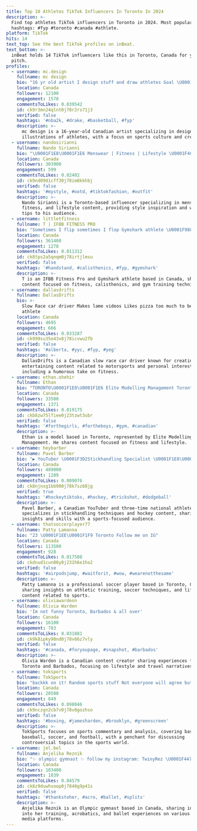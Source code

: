 ```yaml
---
title: Top 10 Athletes TikTok Influencers In Toronto In 2024
description: >-
  Find top athletes TikTok influencers in Toronto in 2024. Most popular
  hashtags: #fyp #toronto #canada #athlete.
platform: TikTok
hits: 14
text_top: See the best TikTok profiles on inBeat.
text_bottom: >-
  inBeat holds 14 TikTok influencers like this in Toronto, Canada for you to
  pitch.
profiles:
  - username: mc.design
    fullname: mc design
    bio: "16 yr old artist I design stuff and draw athletes Goal \U0001F500 20K"
    location: Canada
    followers: 12100
    engagement: 1570
    commentsToLikes: 0.039542
    id: ck9r3mn24qlnt0j78r2rs71j3
    verified: false
    hashtags: '#nba2k, #drake, #basketball, #fyp'
    description: >-
      mc design is a 16-year-old Canadian artist specializing in designs and
      illustrations of athletes, with a focus on sports culture and creativity.
  - username: nandosirianni
    fullname: Nando Sirianni
    bio: "\U0001F1E8\U0001F1E6 Menswear | Fitness | Lifestyle \U0001F4CDToronto | Instagram (89K+) \U0001F3A5 YOUTUBE ⬇️"
    location: Canada
    followers: 303900
    engagement: 599
    commentsToLikes: 0.02402
    id: ck9nd0981cff30j78im8kkhbj
    verified: false
    hashtags: '#mystyle, #ootd, #tiktokfashion, #outfit'
    description: >-
      Nando Sirianni is a Toronto-based influencer specializing in menswear,
      fitness, and lifestyle content, providing style inspiration and wellness
      tips to his audience.
  - username: littletfitness
    fullname: T | IFBB FITNESS PRO
    bio: "Sometimes I flip sometimes I flop Gymshark athlete \U0001F988"
    location: Canada
    followers: 361400
    engagement: 1278
    commentsToLikes: 0.011312
    id: ck8tps2a5qnqm0j78irtjlmsu
    verified: false
    hashtags: '#handstand, #calisthenics, #fyp, #gymshark'
    description: >-
      T is an IFBB Fitness Pro and Gymshark athlete based in Canada, sharing
      content focused on fitness, calisthenics, and gym training techniques.
  - username: dallasdrifts
    fullname: DallasDrifts
    bio: >-
      Slow Race car driver Makes lame videos Likes pizza too much to be an
      athlete
    location: Canada
    followers: 4695
    engagement: 666
    commentsToLikes: 0.033287
    id: ck999su35e43x0j78icvwu2fb
    verified: false
    hashtags: '#alberta, #yyc, #fyp, #yeg'
    description: >-
      DallasDrifts is a Canadian slow race car driver known for creating
      entertaining content related to motorsports and personal interests,
      including a humorous take on fitness.
  - username: ethan.ohehir
    fullname: Ethan
    bio: "TORONTO\U0001F1E8\U0001F1E6 Elite Modelling Management Toronto 19"
    location: Canada
    followers: 33500
    engagement: 1371
    commentsToLikes: 0.019175
    id: ckb8zw75lfiee0j23tzwt3ubr
    verified: false
    hashtags: '#forthegirls, #fortheboys, #gym, #canadian'
    description: >-
      Ethan is a model based in Toronto, represented by Elite Modelling
      Management. He shares content focused on fitness and lifestyle.
  - username: heybarber
    fullname: Pavel Barber
    bio: "▶️ YouTuber \U0001F3D2Stickhandling Specialist \U0001F1E8\U0001F1E6 3x Canadian National Athlete"
    location: Canada
    followers: 489000
    engagement: 1289
    commentsToLikes: 0.009076
    id: ck8njnxg1bb900j78k7sz68jg
    verified: true
    hashtags: '#hockeytiktoks, #hockey, #trickshot, #dodgeball'
    description: >-
      Pavel Barber, a Canadian YouTuber and three-time national athlete,
      specializes in stickhandling techniques and hockey content, sharing
      insights and skills with a sports-focused audience.
  - username: thatsoccerplayer77
    fullname: Patty Lamanna
    bio: "23 \U0001F1EE\U0001F1F9 Toronto Follow me on IG"
    location: Canada
    followers: 113500
    engagement: 928
    commentsToLikes: 0.017508
    id: ckdnud1cun00y0j231h6e1ho2
    verified: false
    hashtags: '#airpodsjump, #waitforit, #wow, #wearenotthesame'
    description: >-
      Patty Lamanna is a professional soccer player based in Toronto, Canada,
      sharing insights on athletic training, soccer techniques, and lifestyle
      content related to sports.
  - username: oliviawardenn
    fullname: Olivia Warden
    bio: 'Im not funny Toronto, Barbados & all over'
    location: Canada
    followers: 16100
    engagement: 783
    commentsToLikes: 0.031881
    id: ck9k8ipky98nd0j78v66z7vly
    verified: false
    hashtags: '#canada, #foryoupage, #snapshot, #barbados'
    description: >-
      Olivia Warden is a Canadian content creator sharing experiences from
      Toronto and Barbados, focusing on lifestyle and travel narratives.
  - username: toksports
    fullname: TokSports
    bio: "backkk on it! Random sports stuff Not everyone will agree but oh well \U0001F644"
    location: Canada
    followers: 20500
    engagement: 849
    commentsToLikes: 0.098046
    id: ck9nczgn2cb7v0j78v8gozhso
    verified: false
    hashtags: '#boxing, #jamesharden, #brooklyn, #greenscreen'
    description: >-
      TokSports focuses on sports commentary and analysis, covering basketball,
      baseball, soccer, and football, with a penchant for discussing
      controversial topics in the sports world.
  - username: jel.bel
    fullname: Anjelika Reznik
    bio: "✨ olympic gymnast ✨ follow my instagram: TwinyRez \U0001F447\U0001F3FC"
    location: Canada
    followers: 103400
    engagement: 1039
    commentsToLikes: 0.04579
    id: ck8z9duwhxoop0j7840g9p41s
    verified: false
    hashtags: '#thankstoher, #acro, #ballet, #splits'
    description: >-
      Anjelika Reznik is an Olympic gymnast based in Canada, sharing insights
      into her training, acrobatics, and ballet experiences on various social
      media platforms.
---
```



